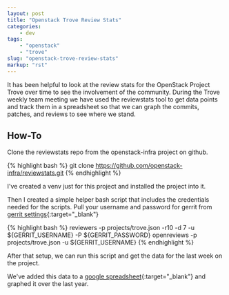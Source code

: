 ```yaml
---
layout: post
title: "Openstack Trove Review Stats"
categories:
    - dev
tags:
    - "openstack"
    - "trove"
slug: "openstack-trove-review-stats"
markup: "rst"
---
```


It has been helpful to look at the review stats for the OpenStack Project Trove
over time to see the involvement of the community. During the Trove weekly team
meeting we have used the reviewstats tool to get data points and track them in
a spreadsheet so that we can graph the commits, patches, and reviews to see
where we stand.

## How-To

Clone the reviewstats repo from the openstack-infra project on github.

{% highlight bash %}
git clone https://github.com/openstack-infra/reviewstats.git
{% endhighlight %}

I've created a venv just for this project and installed the project into it.

Then I created a simple helper bash script that includes the credentials needed
for the scripts. Pull your username and password for gerrit from [gerrit
settings](https://review.openstack.org/#/settings/http-password){:target="_blank"}

{% highlight bash %}
reviewers -p projects/trove.json -r10 -d 7 -u ${GERRIT_USERNAME} -P ${GERRIT_PASSWORD}
openreviews -p projects/trove.json -u ${GERRIT_USERNAME}
{% endhighlight %}


After that setup, we can run this script and get the data for the last week on
the project.

We've added this data to a [google spreadsheet](http://bit.ly/1VQyg00){:target="_blank"} and graphed it over the last
year.
